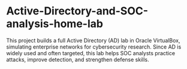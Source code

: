 # Active-Directory-and-SOC-analysis-home-lab
This project builds a full Active Directory (AD) lab in Oracle VirtualBox, simulating enterprise networks for cybersecurity research. Since AD is widely used and often targeted, this lab helps SOC analysts practice attacks, improve detection, and strengthen defense skills.
